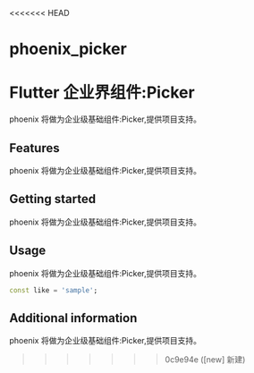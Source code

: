 <<<<<<< HEAD
# phoenix_picker
Flutter 企业界组件:Picker
=======
<!--
 * @Author: lipeng 1162423147@qq.com
 * @Date: 2023-09-22 21:11:42
 * @LastEditors: lipeng 1162423147@qq.com
 * @LastEditTime: 2023-09-22 21:14:29
 * @FilePath: /phoenix_picker/README.md
 * @Description: 这是默认设置,请设置`customMade`, 打开koroFileHeader查看配置 进行设置: https://github.com/OBKoro1/koro1FileHeader/wiki/%E9%85%8D%E7%BD%AE
-->
<!--
This README describes the package. If you publish this package to pub.dev,
this README's contents appear on the landing page for your package.

For information about how to write a good package README, see the guide for
[writing package pages](https://dart.dev/guides/libraries/writing-package-pages).

For general information about developing packages, see the Dart guide for
[creating packages](https://dart.dev/guides/libraries/create-library-packages)
and the Flutter guide for
[developing packages and plugins](https://flutter.dev/developing-packages).
-->

phoenix 将做为企业级基础组件:Picker,提供项目支持。

## Features

phoenix 将做为企业级基础组件:Picker,提供项目支持。

## Getting started

phoenix 将做为企业级基础组件:Picker,提供项目支持。

## Usage

phoenix 将做为企业级基础组件:Picker,提供项目支持。

```dart
const like = 'sample';
```

## Additional information

phoenix 将做为企业级基础组件:Picker,提供项目支持。
>>>>>>> 0c9e94e ([new] 新建)
